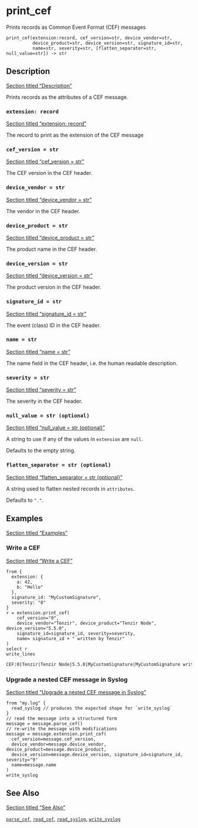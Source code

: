 # print_cef

Prints records as Common Event Format (CEF) messages

```tql
print_cef(extension:record, cef_version=str, device_vendor=str,
          device_product=str, device_version=str, signature_id=str,
          name=str, severity=str, [flatten_separator=str, null_value=str]) -> str
```

## Description

[Section titled “Description”](#description)

Prints records as the attributes of a CEF message.

### `extension: record`

[Section titled “extension: record”](#extension-record)

The record to print as the extension of the CEF message

### `cef_version = str`

[Section titled “cef\_version = str”](#cef_version--str)

The CEF version in the CEF header.

### `device_vendor = str`

[Section titled “device\_vendor = str”](#device_vendor--str)

The vendor in the CEF header.

### `device_product = str`

[Section titled “device\_product = str”](#device_product--str)

The product name in the CEF header.

### `device_version = str`

[Section titled “device\_version = str”](#device_version--str)

The product version in the CEF header.

### `signature_id = str`

[Section titled “signature\_id = str”](#signature_id--str)

The event (class) ID in the CEF header.

### `name = str`

[Section titled “name = str”](#name--str)

The name field in the CEF header, i.e. the human readable description.

### `severity = str`

[Section titled “severity = str”](#severity--str)

The severity in the CEF header.

### `null_value = str (optional)`

[Section titled “null\_value = str (optional)”](#null_value--str-optional)

A string to use if any of the values in `extension` are `null`.

Defaults to the empty string.

### `flatten_separator = str (optional)`

[Section titled “flatten\_separator = str (optional)”](#flatten_separator--str-optional)

A string used to flatten nested records in `attributes`.

Defaults to `"."`.

## Examples

[Section titled “Examples”](#examples)

### Write a CEF

[Section titled “Write a CEF”](#write-a-cef)

```tql
from {
  extension: {
    a: 42,
    b: "Hello"
  },
  signature_id: "MyCustomSignature",
  severity: "8"
}
r = extension.print_cef(
    cef_version="0",
    device_vendor="Tenzir", device_product="Tenzir Node", device_version="5.5.0",
    signature_id=signature_id, severity=severity,
    name= signature_id + " written by Tenzir"
)
select r
write_lines
```

```txt
CEF:0|Tenzir|Tenzir Node|5.5.0|MyCustomSignature|MyCustomSignature written by Tenzir|8|a=42 b=Hello
```

### Upgrade a nested CEF message in Syslog

[Section titled “Upgrade a nested CEF message in Syslog”](#upgrade-a-nested-cef-message-in-syslog)

```tql
from "my.log" {
  read_syslog // produces the expected shape for `write_syslog`
}
// read the message into a structured form
message = message.parse_cef()
// re-write the message with modifications
message = message.extension.print_cef(
  cef_version=message.cef_version,
  device_vendor=message.device_vendor, device_product=message.device_product,
  device_version=message.device_version, signature_id=signature_id, severity="9"
  name=message.name
)
write_syslog
```

## See Also

[Section titled “See Also”](#see-also)

[`parse_cef`](/reference/functions/parse_cef), [`read_cef`](/reference/operators/read_cef), [`read_syslog`](/reference/operators/read_syslog), [`write_syslog`](/reference/operators/write_syslog)